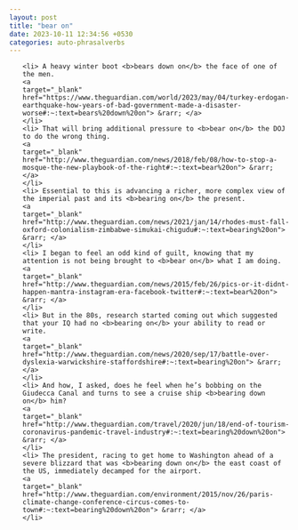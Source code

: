 ```yaml
---
layout: post
title: "bear on"
date: 2023-10-11 12:34:56 +0530
categories: auto-phrasalverbs
---
```

<ol>

    <li> A heavy winter boot <b>bears down on</b> the face of one of the men.
    <a 
    target="_blank" 
    href="https://www.theguardian.com/world/2023/may/04/turkey-erdogan-earthquake-how-years-of-bad-government-made-a-disaster-worse#:~:text=bears%20down%20on"> &rarr; </a>
    </li>
    <li> That will bring additional pressure to <b>bear on</b> the DOJ to do the wrong thing.
    <a 
    target="_blank" 
    href="http://www.theguardian.com/news/2018/feb/08/how-to-stop-a-mosque-the-new-playbook-of-the-right#:~:text=bear%20on"> &rarr; </a>
    </li>
    <li> Essential to this is advancing a richer, more complex view of the imperial past and its <b>bearing on</b> the present.
    <a 
    target="_blank" 
    href="http://www.theguardian.com/news/2021/jan/14/rhodes-must-fall-oxford-colonialism-zimbabwe-simukai-chigudu#:~:text=bearing%20on"> &rarr; </a>
    </li>
    <li> I began to feel an odd kind of guilt, knowing that my attention is not being brought to <b>bear on</b> what I am doing.
    <a 
    target="_blank" 
    href="http://www.theguardian.com/news/2015/feb/26/pics-or-it-didnt-happen-mantra-instagram-era-facebook-twitter#:~:text=bear%20on"> &rarr; </a>
    </li>
    <li> But in the 80s, research started coming out which suggested that your IQ had no <b>bearing on</b> your ability to read or write.
    <a 
    target="_blank" 
    href="http://www.theguardian.com/news/2020/sep/17/battle-over-dyslexia-warwickshire-staffordshire#:~:text=bearing%20on"> &rarr; </a>
    </li>
    <li> And how, I asked, does he feel when he’s bobbing on the Giudecca Canal and turns to see a cruise ship <b>bearing down on</b> him?
    <a 
    target="_blank" 
    href="http://www.theguardian.com/travel/2020/jun/18/end-of-tourism-coronavirus-pandemic-travel-industry#:~:text=bearing%20down%20on"> &rarr; </a>
    </li>
    <li> The president, racing to get home to Washington ahead of a severe blizzard that was <b>bearing down on</b> the east coast of the US, immediately decamped for the airport.
    <a 
    target="_blank" 
    href="http://www.theguardian.com/environment/2015/nov/26/paris-climate-change-conference-circus-comes-to-town#:~:text=bearing%20down%20on"> &rarr; </a>
    </li>